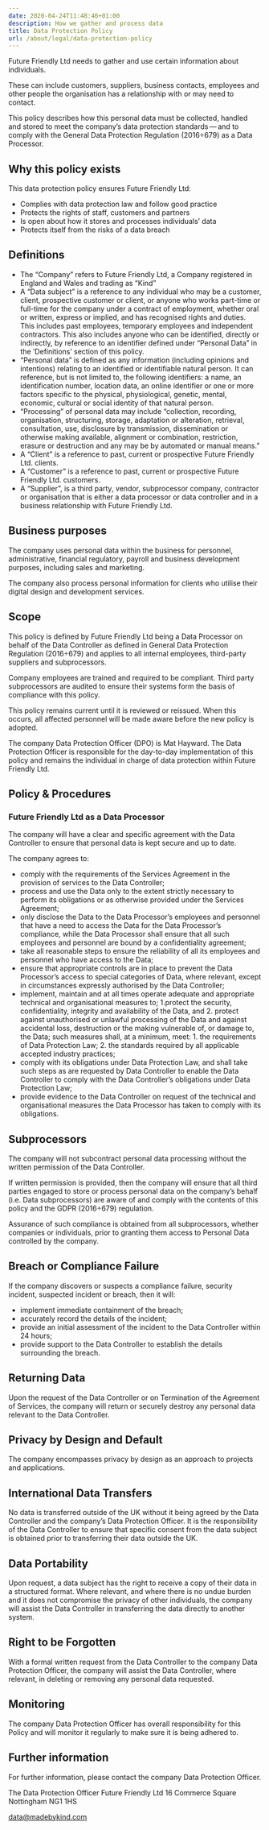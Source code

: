 ```yaml
---
date: 2020-04-24T11:48:46+01:00
description: How we gather and process data
title: Data Protection Policy
url: /about/legal/data-protection-policy
---
```


Future Friendly Ltd needs to gather and use certain information about individuals.

These can include customers, suppliers, business contacts, employees and other people the organisation has a relationship with or may need to contact.

This policy describes how this personal data must be collected, handled and stored to meet the company’s data protection standards — and to comply with the General Data Protection Regulation (2016÷679) as a Data Processor.

## Why this policy exists

This data protection policy ensures Future Friendly Ltd:

* Complies with data protection law and follow good practice
* Protects the rights of staff, customers and partners
* Is open about how it stores and processes individuals’ data
* Protects itself from the risks of a data breach

## Definitions

* The ​“Company” refers to Future Friendly Ltd, a Company registered in England and Wales and trading as ​“Kind”
* A ​“Data subject” is a reference to any individual who may be a customer, client, prospective customer or client, or anyone who works part-time or full-time for the company under a contract of employment, whether oral or written, express or implied, and has recognised rights and duties. This includes past employees, temporary employees and independent contractors. This also includes anyone who can be identified, directly or indirectly, by reference to an identifier defined under ​“Personal Data” in the ​‘Definitions’ section of this policy.
* “Personal data” is defined as any information (including opinions and intentions) relating to an identified or identifiable natural person. It can reference, but is not limited to, the following identifiers: a name, an identification number, location data, an online identifier or one or more factors specific to the physical, physiological, genetic, mental, economic, cultural or social identity of that natural person.
* “Processing” of personal data may include ​“collection, recording, organisation, structuring, storage, adaptation or alteration, retrieval, consultation, use, disclosure by transmission, dissemination or otherwise making available, alignment or combination, restriction, erasure or destruction and any may be by automated or manual means.”
* A ​“Client” is a reference to past, current or prospective Future Friendly Ltd. clients.
* A ​“Customer” is a reference to past, current or prospective Future Friendly Ltd. customers.
* A ​“Supplier”, is a third party, vendor, subprocessor company, contractor or organisation that is either a data processor or data controller and in a business relationship with Future Friendly Ltd.

## Business purposes

The company uses personal data within the business for personnel, administrative, financial regulatory, payroll and business development purposes, including sales and marketing.

The company also process personal information for clients who utilise their digital design and development services.

## Scope

This policy is defined by Future Friendly Ltd being a Data Processor on behalf of the Data Controller as defined in General Data Protection Regulation (2016÷679) and applies to all internal employees, third-party suppliers and subprocessors.

Company employees are trained and required to be compliant. Third party subprocessors are audited to ensure their systems form the basis of compliance with this policy.

This policy remains current until it is reviewed or reissued. When this occurs, all affected personnel will be made aware before the new policy is adopted.

The company Data Protection Officer (DPO) is Mat Hayward. The Data Protection Officer is responsible for the day-to-day implementation of this policy and remains the individual in charge of data protection within Future Friendly Ltd.

## Policy & Procedures

### Future Friendly Ltd as a Data Processor

The company will have a clear and specific agreement with the Data Controller to ensure that personal data is kept secure and up to date.

The company agrees to:

* comply with the requirements of the Services Agreement in the provision of services to the Data Controller;
* process and use the Data only to the extent strictly necessary to perform its obligations or as otherwise provided under the Services Agreement;
* only disclose the Data to the Data Processor’s employees and personnel that have a need to access the Data for the Data Processor’s compliance, while the Data Processor shall ensure that all such employees and personnel are bound by a confidentiality agreement;
* take all reasonable steps to ensure the reliability of all its employees and personnel who have access to the Data;
* ensure that appropriate controls are in place to prevent the Data Processor’s access to special categories of Data, where relevant, except in circumstances expressly authorised by the Data Controller;
* implement, maintain and at all times operate adequate and appropriate technical and organisational measures to;
    1.protect the security, confidentiality, integrity and availability of the Data, and
    2. protect against unauthorised or unlawful processing of the Data and against accidental loss, destruction or the making vulnerable of, or damage to, the Data; such measures shall, at a minimum, meet:
        1. the requirements of Data Protection Law;
        2. the standards required by all applicable accepted industry practices;
* comply with its obligations under Data Protection Law, and shall take such steps as are requested by Data Controller to enable the Data Controller to comply with the Data Controller’s obligations under Data Protection Law;
* provide evidence to the Data Controller on request of the technical and organisational measures the Data Processor has taken to comply with its obligations.

## Subprocessors

The company will not subcontract personal data processing without the written permission of the Data Controller.

If written permission is provided, then the company will ensure that all third parties engaged to store or process personal data on the company’s behalf (i.e. Data subprocessors) are aware of and comply with the contents of this policy and the GDPR (2016÷679) regulation.

Assurance of such compliance is obtained from all subprocessors, whether companies or individuals, prior to granting them access to Personal Data controlled by the company.

## Breach or Compliance Failure

If the company discovers or suspects a compliance failure, security incident, suspected incident or breach, then it will:

* implement immediate containment of the breach;
* accurately record the details of the incident;
* provide an initial assessment of the incident to the Data Controller within 24 hours;
* provide support to the Data Controller to establish the details surrounding the breach.

## Returning Data

Upon the request of the Data Controller or on Termination of the Agreement of Services, the company will return or securely destroy any personal data relevant to the Data Controller.

## Privacy by Design and Default

The company encompasses privacy by design as an approach to projects and applications.

## International Data Transfers

No data is transferred outside of the UK without it being agreed by the Data Controller and the company’s Data Protection Officer. It is the responsibility of the Data Controller to ensure that specific consent from the data subject is obtained prior to transferring their data outside the UK.

## Data Portability

Upon request, a data subject has the right to receive a copy of their data in a structured format. Where relevant, and where there is no undue burden and it does not compromise the privacy of other individuals, the company will assist the Data Controller in transferring the data directly to another system.

## Right to be Forgotten

With a formal written request from the Data Controller to the company Data Protection Officer, the company will assist the Data Controller, where relevant, in deleting or removing any personal data requested.

## Monitoring

The company Data Protection Officer has overall responsibility for this Policy and will monitor it regularly to make sure it is being adhered to.

## Further information

For further information, please contact the company Data Protection Officer.

The Data Protection Officer
Future Friendly Ltd
16 Commerce Square
Nottingham
NG1 1HS

[data@​madebykind.​com](mailto:data@​madebykind.​com)
